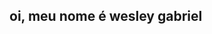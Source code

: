 ## oi, meu nome é wesley gabriel

<!--
**WesleyG896/WesleyG896** is a ✨ _special_ ✨ repository because its `README.md` (this file) appears on your GitHub profile.

Here are some ideas to get you started
